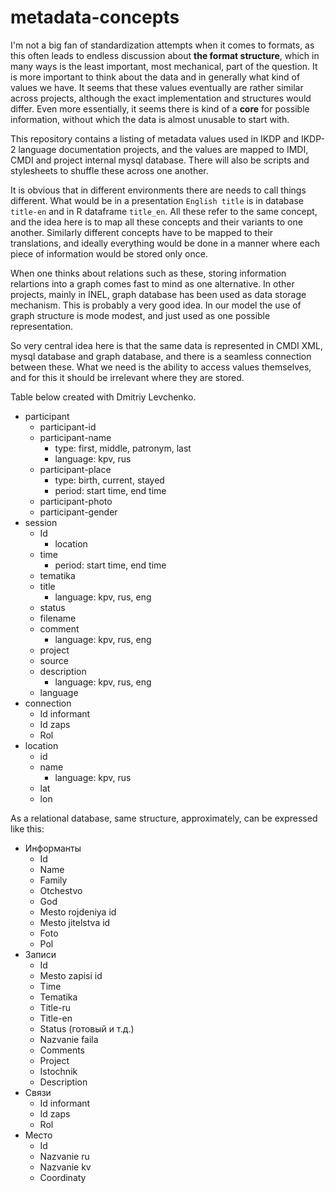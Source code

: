 # metadata-concepts

I'm not a big fan of standardization attempts when it comes to formats, as this often leads to endless discussion about **the format structure**, which in many ways is the least important, most mechanical, part of the question. It is more important to think about the data and in generally what kind of values we have. It seems that these values eventually are rather similar across projects, although the exact implementation and structures would differ. Even more essentially, it seems there is kind of a **core** for possible information, without which the data is almost unusable to start with.

This repository contains a listing of metadata values used in IKDP and IKDP-2 language documentation projects, and the values are mapped to IMDI, CMDI and project internal mysql database. There will also be scripts and stylesheets to shuffle these across one another.

It is obvious that in different environments there are needs to call things different. What would be in a presentation `English title` is in database `title-en` and in R dataframe `title_en`. All these refer to the same concept, and the idea here is to map all these concepts and their variants to one another. Similarly different concepts have to be mapped to their translations, and ideally everything would be done in a manner where each piece of information would be stored only once.

When one thinks about relations such as these, storing information relartions into a graph comes fast to mind as one alternative. In other projects, mainly in INEL, graph database has been used as data storage mechanism. This is probably a very good idea. In our model the use of graph structure is mode modest, and just used as one possible representation.

So very central idea here is that the same data is represented in CMDI XML, mysql database and graph database, and there is a seamless connection between these. What we need is the ability to access values themselves, and for this it should be irrelevant where they are stored.

Table below created with Dmitriy Levchenko.

- participant
    - participant-id
    - participant-name
        - type: first, middle, patronym, last
        - language: kpv, rus
    - participant-place
        - type: birth, current, stayed
        - period: start time, end time
    - participant-photo
    - participant-gender
- session
    - Id
        - location
    - time
        - period: start time, end time
    - tematika
    - title
        - language: kpv, rus, eng
    - status
    - filename
    - comment
        - language: kpv, rus, eng
    - project
    - source
    - description
        - language: kpv, rus, eng
    - language
- connection
    - Id informant
    - Id zaps
    - Rol
- location
    - id
    - name
        - language: kpv, rus
    - lat
    - lon

As a relational database, same structure, approximately, can be expressed like this:

- Информанты
    - Id
    - Name
    - Family
    - Otchestvo
    - God
    - Mesto rojdeniya id
    - Mesto jitelstva id
    - Foto
    - Pol
- Записи
    - Id
    - Mesto zapisi id
    - Time
    - Tematika
    - Title-ru
    - Title-en
    - Status (готовый и т.д.)
    - Nazvanie faila
    - Comments
    - Project
    - Istochnik
    - Description
- Связи
    - Id informant
    - Id zaps
    - Rol
- Место
    - Id
    - Nazvanie ru
    - Nazvanie kv
    - Coordinaty
